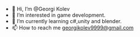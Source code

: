 - 👋 Hi, I’m @Georgi Kolev 
- 👀 I’m interested in game development.
- 🌱 I’m currently learning c#,unity and blender.
- 📫 How to reach me georgikolev9999@gmail.com

<!---
GeorgiK99/GeorgiK99 is a ✨ special ✨ repository because its `README.md` (this file) appears on your GitHub profile.
You can click the Preview link to take a look at your changes.
--->
